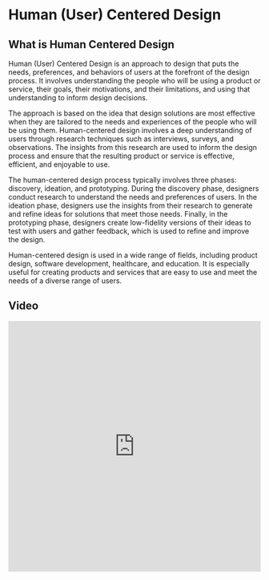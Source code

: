# Human (User) Centered Design

## What is Human Centered Design

Human (User) Centered Design is an approach to design that puts the needs, preferences, and behaviors of users at the forefront of the design process. It involves understanding the people who will be using a product or service, their goals, their motivations, and their limitations, and using that understanding to inform design decisions.

The approach is based on the idea that design solutions are most effective when they are tailored to the needs and experiences of the people who will be using them. Human-centered design involves a deep understanding of users through research techniques such as interviews, surveys, and observations. The insights from this research are used to inform the design process and ensure that the resulting product or service is effective, efficient, and enjoyable to use.

The human-centered design process typically involves three phases: discovery, ideation, and prototyping. During the discovery phase, designers conduct research to understand the needs and preferences of users. In the ideation phase, designers use the insights from their research to generate and refine ideas for solutions that meet those needs. Finally, in the prototyping phase, designers create low-fidelity versions of their ideas to test with users and gather feedback, which is used to refine and improve the design.

Human-centered design is used in a wide range of fields, including product design, software development, healthcare, and education. It is especially useful for creating products and services that are easy to use and meet the needs of a diverse range of users.

## Video

<iframe width="100%" height="500" src="https://www.youtube.com/embed/KkUor_NTuDA" title="YouTube video player" frameborder="0" allow="accelerometer; autoplay; clipboard-write; encrypted-media; gyroscope; picture-in-picture; web-share" allowfullscreen></iframe>

